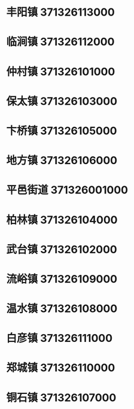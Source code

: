 # 丰阳镇 371326113000
# 临涧镇 371326112000
# 仲村镇 371326101000
# 保太镇 371326103000
# 卞桥镇 371326105000
# 地方镇 371326106000
# 平邑街道 371326001000
# 柏林镇 371326104000
# 武台镇 371326102000
# 流峪镇 371326109000
# 温水镇 371326108000
# 白彦镇 371326111000
# 郑城镇 371326110000
# 铜石镇 371326107000
